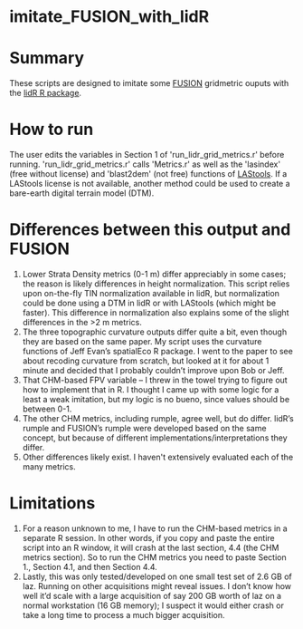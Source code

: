 # imitate_FUSION_with_lidR
# Summary
These scripts are designed to imitate some [FUSION](http://forsys.cfr.washington.edu/FUSION/fusion_overview.html) gridmetric ouputs with the [lidR R package](https://cran.r-project.org/web/packages/lidR/lidR.pdf).

# How to run
The user edits the variables in Section 1 of 'run_lidr_grid_metrics.r' before running. 'run_lidr_grid_metrics.r' calls 'Metrics.r' as well as the 'lasindex' (free without license) and 'blast2dem' (not free) functions of [LAStools](https://rapidlasso.com/lastools/). If a LAStools license is not available, another method could be used to create a bare-earth digital terrain model (DTM). 

# Differences between this output and FUSION
1.	Lower Strata Density metrics (0-1 m) differ appreciably in some cases; the reason is likely differences in height normalization. This script relies upon on-the-fly TIN normalization available in lidR, but normalization could be done using a DTM in lidR or with LAStools (which might be faster). This difference in normalization also explains some of the slight differences in the >2 m metrics.
2.	The three topographic curvature outputs differ quite a bit, even though they are based on the same paper. My script uses the curvature functions of Jeff Evan’s spatialEco R package. I went to the paper to see about recoding curvature from scratch, but looked at it for about 1 minute and decided that I probably couldn’t improve upon Bob or Jeff.
3.	That CHM-based FPV variable – I threw in the towel trying to figure out how to implement that in R. I thought I came up with some logic for a least a weak imitation, but my logic is no bueno, since values should be between 0-1.
4.	The other CHM metrics, including rumple, agree well, but do differ. lidR’s rumple and FUSION’s rumple were developed based on the same concept, but because of different implementations/interpretations they differ.
5.	Other differences likely exist. I haven't extensively evaluated each of the many metrics.

# Limitations
1.	For a reason unknown to me, I have to run the CHM-based metrics in a separate R session. In other words, if you copy and paste the entire script into an R window, it will crash at the last section, 4.4 (the CHM metrics section). So to run the CHM metrics you need to paste Section 1., Section 4.1, and then Section 4.4.
2.	Lastly, this was only tested/developed on one small test set of 2.6 GB of laz. Running on other acquisitions might reveal issues. I don’t know how well it’d scale with a large acquisition of say 200 GB worth of laz on a normal workstation (16 GB memory); I suspect it would either crash or take a long time to process a much bigger acquisition.
